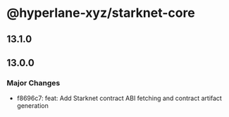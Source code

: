 # @hyperlane-xyz/starknet-core

## 13.1.0

## 13.0.0

### Major Changes

- f8696c7: feat: Add Starknet contract ABI fetching and contract artifact generation

